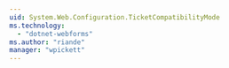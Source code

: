```yaml
---
uid: System.Web.Configuration.TicketCompatibilityMode
ms.technology: 
  - "dotnet-webforms"
ms.author: "riande"
manager: "wpickett"
---
```

